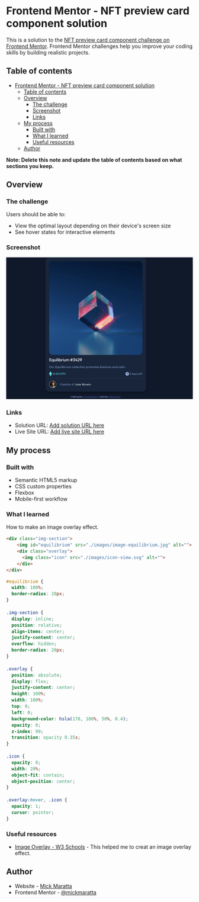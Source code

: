 # Frontend Mentor - NFT preview card component solution

This is a solution to the [NFT preview card component challenge on Frontend Mentor](https://www.frontendmentor.io/challenges/nft-preview-card-component-SbdUL_w0U). Frontend Mentor challenges help you improve your coding skills by building realistic projects. 

## Table of contents

- [Frontend Mentor - NFT preview card component solution](#frontend-mentor---nft-preview-card-component-solution)
  - [Table of contents](#table-of-contents)
  - [Overview](#overview)
    - [The challenge](#the-challenge)
    - [Screenshot](#screenshot)
    - [Links](#links)
  - [My process](#my-process)
    - [Built with](#built-with)
    - [What I learned](#what-i-learned)
    - [Useful resources](#useful-resources)
  - [Author](#author)

**Note: Delete this note and update the table of contents based on what sections you keep.**

## Overview

### The challenge

Users should be able to:

- View the optimal layout depending on their device's screen size
- See hover states for interactive elements

### Screenshot

![](./images/screen-shot.png)

### Links

- Solution URL: [Add solution URL here](https://your-solution-url.com)
- Live Site URL: [Add live site URL here](https://your-live-site-url.com)

## My process

### Built with

- Semantic HTML5 markup
- CSS custom properties
- Flexbox
- Mobile-first workflow

### What I learned

How to make an image overlay effect.

```html
<div class="img-section">
    <img id="equilibrium" src="./images/image-equilibrium.jpg" alt="">
    <div class="overlay">
      <img class="icon" src="./images/icon-view.svg" alt="">
    </div>
</div>
```
```css
#equilibrium {
  width: 100%;
  border-radius: 20px;
}

.img-section {
  display: inline;
  position: relative;
  align-items: center;
  justify-content: center;
  overflow: hidden;
  border-radius: 20px;
}
    
.overlay {
  position: absolute;
  display: flex;
  justify-content: center;
  height: 100%;
  width: 100%;
  top: 0;
  left: 0;
  background-color: hsla(178, 100%, 50%, 0.4);
  opacity: 0;
  z-index: 99;
  transition: opacity 0.35s;
}
    
.icon {
  opacity: 0;
  width: 20%;
  object-fit: contain;
  object-position: center;
}

.overlay:hover, .icon {
  opacity: 1;
  cursor: pointer;
}
```

### Useful resources

- [Image Overlay - W3 Schools](https://www.w3schools.com/howto/howto_css_image_overlay_title.asp) - This helped me to creat an image overlay effect.

## Author

- Website - [Mick Maratta](https://mickmaratta.github.io/)
- Frontend Mentor - [@mickmaratta](https://www.frontendmentor.io/profile/mickmaratta)
